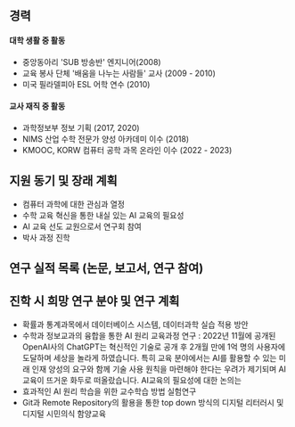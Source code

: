 ## 경력
#### 대학 생활 중 활동
* 중앙동아리 'SUB 방송반' 엔지니어(2008)
* 교육 봉사 단체 '배움을 나누는 사람들' 교사 (2009 - 2010)
* 미국 필라델피아 ESL 어학 연수 (2010)
#### 교사 재직 중 활동
* 과학정보부 정보 기획 (2017, 2020)
*  NIMS  산업 수학 전문가 양성 아카데미 이수 (2018)
*  KMOOC, KORW 컴퓨터 공학 과목 온라인 이수 (2022 - 2023)

## 지원 동기 및 장래 계획
* 컴퓨터 과학에 대한 관심과 열정 
* 수학 교육 혁신을 통한 내실 있는 AI 교육의 필요성
* AI 교육 선도 교원으로서 연구회 참여
* 박사 과정 진학

## 연구 실적 목록 (논문, 보고서, 연구 참여)

## 진학 시 희망 연구 분야 및 연구 계획
* 확률과 통계과목에서 데이터베이스 시스템, 데이터과학 실습 적용 방안
* 수학과 정보교과의 융합을 통한  AI 원리 교육과정 연구 : 2022년 11월에 공개된 OpenAI사의 ChatGPT는 혁신적인 기술로 공개 후 2개월 만에 1억 명의 사용자에 도달하며 세상을 놀라게 하였습니다. 특히 교육 분야에서는 AI를 활용할 수 있는 미래 인재 양성의 요구와 함께 기술 사용 원칙을 마련해야 한다는 우려가 제기되며 AI 교육이 뜨거운 화두로 떠올랐습니다. 
  AI교육의 필요성에 대한 논의는 
* 효과적인  AI 원리 학습을 위한 교수학습 방법 실험연구
* Git과 Remote Repository의 활용을 통한 top down 방식의 디지털 리터러시 및 디지털 시민의식 함양교육